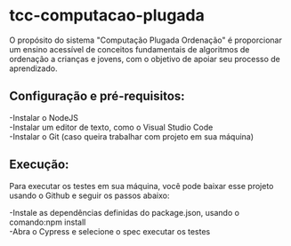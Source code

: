 # tcc-computacao-plugada

O propósito do sistema "Computação Plugada Ordenação" é proporcionar um ensino acessível de conceitos fundamentais de algoritmos de ordenação a crianças e jovens, com o objetivo de apoiar seu processo de aprendizado.

## Configuração e pré-requisitos:

-Instalar o NodeJS <br/>
-Instalar um editor de texto, como o Visual Studio Code <br/>
-Instalar o Git (caso queira trabalhar com projeto em sua máquina)

## Execução:
Para executar os testes em sua máquina, você pode baixar esse projeto usando o Github e seguir os passos abaixo:

-Instale as dependências definidas do package.json, usando o comando:npm install <br/>
-Abra o Cypress e selecione o spec executar os testes
